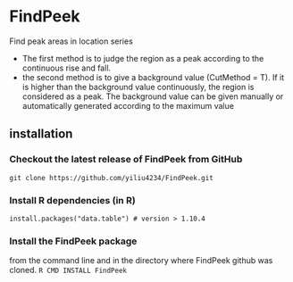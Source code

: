 # FindPeek
Find peak areas in location series  
* The first method is to judge the region as a peak according to the continuous rise and fall.  
* the second method is to give a background value (CutMethod = T). If it is higher than the background
 value continuously, the region is considered as a peak. The background value can be given manually or 
 automatically generated according to the maximum value 
## installation
### Checkout the latest release of FindPeek from GitHub
```git clone https://github.com/yiliu4234/FindPeek.git```
### Install R dependencies (in R)
 ```install.packages("data.table") # version > 1.10.4```

### Install the FindPeek package
from the command line and in the directory where FindPeek github was cloned.
```R CMD INSTALL FindPeek ```

